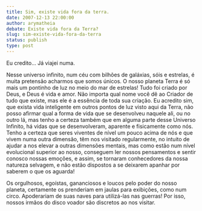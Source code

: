 ```yaml
---
title: Sim, existe vida fora da terra.
date: 2007-12-13 22:00:00
author: arymatheia
debate: Existe vida fora da Terra?
slug: sim-existe-vida-fora-da-terra
status: publish 
type: post
---
```


  

Eu credito... Já viajei numa.  

  

Nesse universo infinito, num céu com bilhões de galáxias, sóis e estrelas, é muita pretensão acharmos que somos únicos. O nosso planeta Terra é só mais um pontinho de luz no meio do mar de estrelas! Tudo foi criado por Deus, e Deus é vida e amor. Não importa qual nome você dê ao Criador de tudo que existe, mas ele é a essência de toda sua criação. Eu acredito sim, que exista vida inteligente em outros pontos de luz visto aqui da Terra, não posso afirmar qual a forma de vida que se desenvolveu naquele ali, ou no outro lá, mas tenho a certeza também que em alguma parte desse Universo Infinito, há vidas que se desenvolveram, aparente e fisicamente como nós. Tenho a certeza que seres viventes de nível um pouco acima de nós e que vivem numa outra dimensão, têm nos visitado regularmente, no intuito de ajudar a nos elevar a outras dimensões mentais, mas como estão num nível evolucional superior ao nosso, conseguem ler nossos pensamentos e sentir conosco nossas emoções, e assim, se tornaram conhecedores da nossa natureza selvagem, e não estão dispostos a se deixarem apanhar por saberem o que os aguarda!   

  

Os orgulhosos, egoístas, gananciosos e loucos pelo poder do nosso planeta, certamente os prenderiam em jaulas para exibições, como num circo. Apoderariam de suas naves para utilizá-las nas guerras! Por isso, nossos irmãos do disco voador são discretos ao nos visitar.
